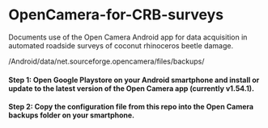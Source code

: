 # OpenCamera-for-CRB-surveys
Documents use of the Open Camera Android app for data acquisition in automated roadside surveys of coconut rhinoceros beetle damage.

/Android/data/net.sourceforge.opencamera/files/backups/

#### Step 1: Open Google Playstore on your Android smartphone and install or update to the latest version of the Open Camera app (currently v1.54.1).
#### Step 2: Copy the configuration file from this repo into the Open Camera backups folder on your smartphone.
